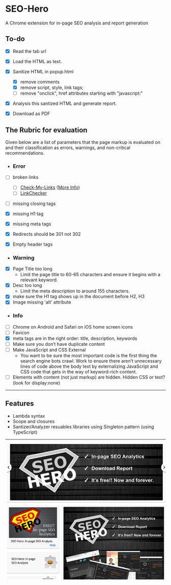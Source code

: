 # SEO-Hero
A Chrome extension for in-page SEO analysis and report generation


## To-do

- [x] Read the tab url
- [x] Load the HTML as text.
- [x] Sanitize HTML in popup.html
	- [x] remove comments
	- [x] remove script, style, link tags; 
	- [ ] remove "onclick", href attributes starting with "javascript:"
- [x] Analysis this santized HTML and generate report.
- [x] Download as PDF


## The Rubric for evaluation
Given below are a list of parameters that the page markup is evaluated on and their classification as errors, warnings, and non-critical recommendations.

* ### Error
- [ ] broken links
	- [ ] [Check-My-Links](https://github.com/ocodia/Check-My-Links) ([More Info](https://moz.com/blog/check-my-links-chrome-extension-a-link-builders-dream))
	- [ ] [LinkChecker](https://github.com/WickyNilliams/LinkChecker)
- [ ] missing closing tags
- [x] missing H1 tag
- [x] missing meta tags
- [x] Redirects should be 301 not 302
- [x] Empty header tags


* ### Warning
- [x] Page Title too long
	- Limit the page title to 60-65 characters and ensure it begins with a relevant keyword.
- [x] Desc too long
	- Limit the meta description to around 155 characters.
- [x] make sure the H1 tag shows up in the document before H2, H3 
- [x] Image missing 'alt' attribute

* ### Info
- [ ] Chrome on Android and Safari on iOS home screen icons
- [ ] Favicon
- [x] meta tags are in the right order: title, description, keywords
- [ ] Make sure you don’t have duplicate content
- [ ] Make JavaScript and CSS External
	- You want to be sure the most important code is the first thing the search engine bots crawl. Work to ensure there aren’t unnecessary lines of code above the body text by externalizing JavaScript and CSS code that gets in the way of keyword-rich content.
- [ ] Elements with content (not just markup) are hidden. Hidden CSS or text? (look for display:none)

______________________

## Features

- Lambda syntax
- Scope and closures
- Santizer/Analyzer resuables libraries using Singleton pattern (using TypeScript)

______________________

[![SEO Hero Chrome Extension](https://raw.githubusercontent.com/srvikram13/SEO-Hero/master/doc/promo-tile-preview.png)](https://chrome.google.com/webstore/detail/seo-hero-in-page-seo-anal/clahmkfhfajdkfingpeedjfmnbfnbblp)

